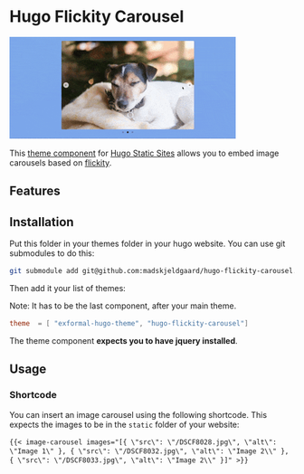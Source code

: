 # Hugo Flickity Carousel

![carousel.gif](carousel.gif) 

This [theme component](https://gohugo.io/hugo-modules/theme-components/#readout) for [Hugo Static Sites](https://gohugo.io/) allows you to embed image carousels based on [flickity](https://flickity.metafizzy.co/). 

## Features

## Installation

Put this folder in your themes folder in your hugo website. You can use git submodules to do this:

```bash
git submodule add git@github.com:madskjeldgaard/hugo-flickity-carousel.git themes/hugo-flickity-carousel
```

Then add it your list of themes:

Note: It has to be the last component, after your main theme.

```toml
theme  = [ "exformal-hugo-theme", "hugo-flickity-carousel"]
```  

The theme component **expects you to have jquery installed**.

## Usage

### Shortcode

You can insert an image carousel using the following shortcode. This expects the images to be in the `static` folder of your website:

```
{{< image-carousel images="[{ \"src\": \"/DSCF8028.jpg\", \"alt\": \"Image 1\" }, { \"src\": \"/DSCF8032.jpg\", \"alt\": \"Image 2\\" }, { \"src\": \"/DSCF8033.jpg\", \"alt\": \"Image 2\\" }]" >}}
```
